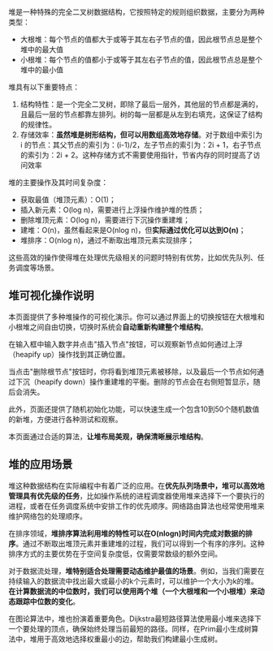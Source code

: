 堆是一种特殊的完全二叉树数据结构，它按照特定的规则组织数据，主要分为两种类型：

- 大根堆：每个节点的值都大于或等于其左右子节点的值，因此根节点总是整个堆中的最大值
- 小根堆：每个节点的值都小于或等于其左右子节点的值，因此根节点总是整个堆中的最小值

堆具有以下重要特点：

1. 结构特性：是一个完全二叉树，即除了最后一层外，其他层的节点都是满的，且最后一层的节点都靠左排列。树的每一层都是从左到右填充，这保证了结构的规律性。
2. 存储效率：**虽然堆是树形结构，但可以用数组高效地存储**。对于数组中索引为 i 的节点：其父节点的索引为：(i-1)/2，左子节点的索引为：2i + 1，右子节点的索引为：2i + 2。这种存储方式不需要使用指针，节省内存的同时提高了访问效率

堆的主要操作及其时间复杂度：

- 获取最值（堆顶元素）：O(1)；
- 插入新元素：O(log n)，需要进行上浮操作维护堆的性质；
- 删除堆顶元素：O(log n)，需要进行下沉操作重建堆；
- 建堆：O(n)，虽然看起来是O(nlog n)，但**实际通过优化可以达到O(n)**；
- 堆排序：O(nlog n)，通过不断取出堆顶元素实现排序；

这些高效的操作使得堆在处理优先级相关的问题时特别有优势，比如优先队列、任务调度等场景。

## 堆可视化操作说明

本页面提供了多种堆操作的可视化演示。你可以通过界面上的切换按钮在大根堆和小根堆之间自由切换，切换时系统会**自动重新构建整个堆结构**。

在输入框中输入数字并点击"插入节点"按钮，可以观察新节点如何通过上浮（heapify up）操作找到其正确位置。

当点击"删除根节点"按钮时，你将看到堆顶元素被移除，以及最后一个节点如何通过下沉（heapify down）操作重建堆的平衡。删除的节点会在右侧短暂显示，随后会消失。

此外，页面还提供了随机初始化功能，可以快速生成一个包含10到50个随机数值的新堆，方便进行各种测试和观察。

本页面通过合适的算法，**让堆布局美观，确保清晰展示堆结构**。

## 堆的应用场景

堆这种数据结构在实际编程中有着广泛的应用。在**优先队列场景中，堆可以高效地管理具有优先级的任务**，比如操作系统的进程调度器使用堆来选择下一个要执行的进程，或者在任务调度系统中安排工作的优先顺序。网络路由算法也经常使用堆来维护网络包的处理顺序。

在排序领域，**堆排序算法利用堆的特性可以在O(nlogn)时间内完成对数据的排序**。通过不断取出堆顶元素并重建堆的过程，我们可以得到一个有序的序列。这种排序方式的主要优势在于空间复杂度低，仅需要常数级的额外空间。

对于数据流处理，**堆特别适合处理需要动态维护最值的场景**。例如，当我们需要在持续输入的数据流中找出最大或最小的k个元素时，可以维护一个大小为k的堆。**在计算数据流的中位数时，我们可以使用两个堆（一个大根堆和一个小根堆）来动态跟踪中位数的变化**。

在图论算法中，堆也扮演着重要角色。Dijkstra最短路径算法使用最小堆来选择下一个要处理的顶点，确保始终处理当前最短的路径。同样，在Prim最小生成树算法中，堆用于高效地选择权重最小的边，帮助我们构建最小生成树。
